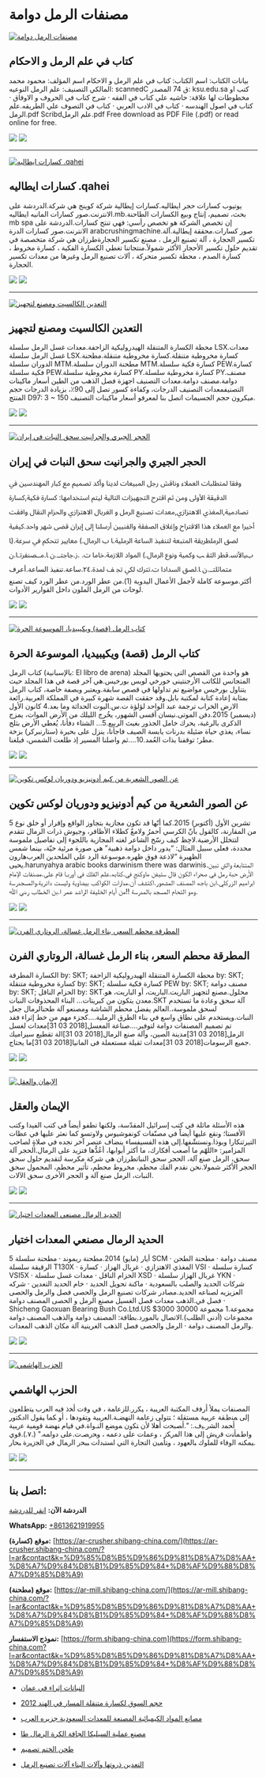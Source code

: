 # مصنفات الرمل دوامة

<a href="https://swt.shibang-china.com/?l=ar&img&k=%D9%85%D8%B5%D9%86%D9%81%D8%A7%D8%AA+%D8%A7%D9%84%D8%B1%D9%85%D9%84+%D8%AF%D9%88%D8%A7%D9%85%D8%A9" target="_blank">![مصنفات الرمل دوامة](http://static.shibang-china.com/all-800x300/1289.jpg)</a>

## كتاب في علم الرمل و الاحكام
بيانات الكتاب: اسم الكتاب: كتاب في علم الرمل و الاحكام اسم المؤلف: محمود محمد المالكي التصنيف: علم الرمل النوعيه: scannedC ق 74 المصدر: ksu.edu.sa كتب او مخطوطات لها علاقة: حاشيه علي كتاب في الفقه  &middot; شرح كتاب في الحروف و الاوفاق  &middot; كتاب في اصول الهندسه  &middot; كتاب في الادب العربي  &middot; كتاب في التصوف علي الطريقه.علم الرمل.pdf Scribdعلم الرمل.pdf Free download as PDF File (.pdf) or read online for free.


<a href="https://whatsapp.shibangsoft.com/WhatsApp.php" target="_blank" title="WhatsApp">![](http://static.shibang-china.com/icon/whatsapp.png)</a> <a href="https://swt.shibang-china.com/?l=ar&icon&k=%D9%85%D8%B5%D9%86%D9%81%D8%A7%D8%AA+%D8%A7%D9%84%D8%B1%D9%85%D9%84+%D8%AF%D9%88%D8%A7%D9%85%D8%A9" target="_blank">![](http://static.shibang-china.com/icon/chat-ar.png)</a>

---

<a href="https://swt.shibang-china.com/?l=ar&img&k=%D9%85%D8%B5%D9%86%D9%81%D8%A7%D8%AA+%D8%A7%D9%84%D8%B1%D9%85%D9%84+%D8%AF%D9%88%D8%A7%D9%85%D8%A9" target="_blank">![كسارات ايطاليه .qahei](http://static.shibang-china.com/all-800x300/413.jpg)</a>

## كسارات ايطاليه .qahei
يوتيوب كسارات حجر ايطاليه.كسارات إيطالية شركة كوينج هي شركة.الدردشة على الانترنت.صور كسارات المانيه ايطاليه.mb.بحث، تصميم، إنتاج وبيع الكسارات الطاحنة mb spa إن تخصص الشركة هو تخصص رأسي: فهي تنتج كسارات.الدردشة على الانترنت.صور كسارات الدرة arabcrushingmachine.صور كسارات.محققة إيطالية.آلة تكسير الحجارة ، آلة تصنيع الرمل ، مصنع تكسير الحجارةطرزان هي شركة متخصصة في تقديم حلول تكسير الأحجار الأكثر شمولاً.منتجاتنا تغطي الكسارة الفكية ، كسارة مخروط ، كسارة الصدم ، محطة تكسير متحركة ، آلات تصنيع الرمل وغيرها من معدات تكسير الحجارة.


<a href="https://whatsapp.shibangsoft.com/WhatsApp.php" target="_blank" title="WhatsApp">![](http://static.shibang-china.com/icon/whatsapp.png)</a> <a href="https://swt.shibang-china.com/?l=ar&icon&k=%D9%85%D8%B5%D9%86%D9%81%D8%A7%D8%AA+%D8%A7%D9%84%D8%B1%D9%85%D9%84+%D8%AF%D9%88%D8%A7%D9%85%D8%A9" target="_blank">![](http://static.shibang-china.com/icon/chat-ar.png)</a>

---

<a href="https://swt.shibang-china.com/?l=ar&img&k=%D9%85%D8%B5%D9%86%D9%81%D8%A7%D8%AA+%D8%A7%D9%84%D8%B1%D9%85%D9%84+%D8%AF%D9%88%D8%A7%D9%85%D8%A9" target="_blank">![التعدين الكالسيت ومصنع لتجهيز](http://static.shibang-china.com/all-800x300/1250.jpg)</a>

## التعدين الكالسيت ومصنع لتجهيز
محطة الكسارة المتنقلة الهيدروليكية الزاحفة.معدات غسل الرمل سلسلة LSX.معدات غسل الرمل سلسلة LSX.كسارة مخروطية متنقلة.كسارة مخروطية متنقلة.مطحنة الدوران سلسلة MTM.مطحنة الدوران سلسلة MTM.كسارة فكية سلسلة PEW.كسارة فكية سلسلة PEW.كسارة مخروطية سلسلة PY.كسارة مخروطية سلسلة PY.مصنف دوامة.مصنف دوامة.معدات التصنيف اجهزة فصل الذهب من الطين أسعار ماكينات التصنيفمعدات التصنيف الدرجات، وكفاءة كسور تصل إلى 90٪، بزيادة الدرجات حجم المنتج D97: 3 ~ 150 ميكرون حجم الجسيمات اتصل بنا لمعرفو أسعار ماكينات التصنيف.


<a href="https://whatsapp.shibangsoft.com/WhatsApp.php" target="_blank" title="WhatsApp">![](http://static.shibang-china.com/icon/whatsapp.png)</a> <a href="https://swt.shibang-china.com/?l=ar&icon&k=%D9%85%D8%B5%D9%86%D9%81%D8%A7%D8%AA+%D8%A7%D9%84%D8%B1%D9%85%D9%84+%D8%AF%D9%88%D8%A7%D9%85%D8%A9" target="_blank">![](http://static.shibang-china.com/icon/chat-ar.png)</a>

---

<a href="https://swt.shibang-china.com/?l=ar&img&k=%D9%85%D8%B5%D9%86%D9%81%D8%A7%D8%AA+%D8%A7%D9%84%D8%B1%D9%85%D9%84+%D8%AF%D9%88%D8%A7%D9%85%D8%A9" target="_blank">![الحجر الجيري والجرانيت سحق النبات في إيران](http://static.shibang-china.com/all-800x300/382.jpg)</a>

## الحجر الجيري والجرانيت سحق النبات في إيران
وفقا لمتطلبات العملاء وناقش رجل المبيعات لدينا وأكد تصميم مع كبار المهندسين في الدقيقة الأولى ومن ثم اقترح التجهيزات التالية ليتم استخدامها: كسارة فكية,كسارة تصادمية,المغذي الاهتزازي,معدات تصنيع الرمل و الغربال الاهتزازي والحزام النقال وافقت أخيرا مع العملاء هذا الاقتراح وإغلاق الصفقة والفنيين أرسلنا إلى إيران قضى شهر واحد.كيفية لصق الرملطريقة المتبعة لتنفيذ الساعة الرملية.ﺎ ب اﻟﺮﻣﺎل.) ﻣﻌﺎﻳﲑ ﺗﺘﺤﮑﻢ ﰲ ﺳﺮﻋﺔ.(ﺎ بﻴاﻷﻧﺴ.ﻗﻄﺮ اﻟﺜﻘ ﺐ وﮐﻤﻴﺔ وﻧﻮع اﻟﺮﻣﺎل.) اﳌﻮاد اﻟﻼزﻣﺔ.ﺧﺎﻣﺎ ت. .ز.ﺟﺎﺟﺘــ.ن ﺎ.ﻣــﺼﻨﻔﺮﺗ.ﺎ.ن ﻣﺘﻤﺎﺛﻠﺘــ.ن ﺎ.ﻟﺼﻖ اﻟﺴﺪادا ت.ﺗﺘﺮك ﻟﮑﻲ ﲡ ﻒ ﳌﺪة.٢٤.ﺳﺎﻋﺔ.ﺗﻨﻔﻴﺬ اﻟﺴﺎﻋﺔ.أعرف أكثر.موسوعة كاملة لأجمل الأعمال اليدوية (1).من عطر الورد.من عطر الورد كيف تصنع لوحات من الرمل الملون داخل القوارير الأدوات.


<a href="https://whatsapp.shibangsoft.com/WhatsApp.php" target="_blank" title="WhatsApp">![](http://static.shibang-china.com/icon/whatsapp.png)</a> <a href="https://swt.shibang-china.com/?l=ar&icon&k=%D9%85%D8%B5%D9%86%D9%81%D8%A7%D8%AA+%D8%A7%D9%84%D8%B1%D9%85%D9%84+%D8%AF%D9%88%D8%A7%D9%85%D8%A9" target="_blank">![](http://static.shibang-china.com/icon/chat-ar.png)</a>

---

<a href="https://swt.shibang-china.com/?l=ar&img&k=%D9%85%D8%B5%D9%86%D9%81%D8%A7%D8%AA+%D8%A7%D9%84%D8%B1%D9%85%D9%84+%D8%AF%D9%88%D8%A7%D9%85%D8%A9" target="_blank">![كتاب الرمل (قصة) ويكيبيديا، الموسوعة الحرة](http://static.shibang-china.com/all-800x300/932.jpg)</a>

## كتاب الرمل (قصة) ويكيبيديا، الموسوعة الحرة
كتاب الرمل (بالإسبانية: El libro de arena) هو واحدة من القصص التى يحتويها المجلد المتجانس للكاتب الأرجنتينى خورخي لويس بورخيس.هي آخر قصة في هذا المجلد حيث يتناول بورخيس مواضيع تم تداولها في قصص سابقة.ويعتبر وبصفة خاصة، كتاب الرمل بمثابة إعادة كتابة لمكتبة بابل.وقد حققت القصة شهرة كبيرة في المملكة العربية.رائعة الارض الخراب ترجمة عبد الواحد لؤلؤة ت.س.اليوت الحداثة وما بعد.4 كانون الأول (ديسمبر) 2015.دفن الموتى.نيسان أقسى الشهور، يخُرج الليلك من الأرض الموات، يمزج الذكرى بالرغبة، يحرك خامل الجذور بغيث الربيع.5… الشتاء دفأنا، يُغطي الأرض بثلج نساء، يغذي حياة ضئيلة بدرنات يابسة الصيف فاجأنا، ينزل على بحيرة (ستارنبركر) بزخة مطر؛ توقفنا بذات العُمد.10….ثم واصلنا المسير إذ طلعت الشمس، فبلغنا.


<a href="https://whatsapp.shibangsoft.com/WhatsApp.php" target="_blank" title="WhatsApp">![](http://static.shibang-china.com/icon/whatsapp.png)</a> <a href="https://swt.shibang-china.com/?l=ar&icon&k=%D9%85%D8%B5%D9%86%D9%81%D8%A7%D8%AA+%D8%A7%D9%84%D8%B1%D9%85%D9%84+%D8%AF%D9%88%D8%A7%D9%85%D8%A9" target="_blank">![](http://static.shibang-china.com/icon/chat-ar.png)</a>

---

<a href="https://swt.shibang-china.com/?l=ar&img&k=%D9%85%D8%B5%D9%86%D9%81%D8%A7%D8%AA+%D8%A7%D9%84%D8%B1%D9%85%D9%84+%D8%AF%D9%88%D8%A7%D9%85%D8%A9" target="_blank">![عن الصور الشعرية من كيم أدونيزيو ودوريان لوكس تكوين](http://static.shibang-china.com/all-800x300/645.jpg)</a>

## عن الصور الشعرية من كيم أدونيزيو ودوريان لوكس تكوين
5 تشرين الأول (أكتوبر) 2015.كما أنّها قد تكون مجازية بتجاوز الواقع وإقرار أو خلق نوع من المقارنة، كالقول بأنّ الكرسي أحمرُ ولامعٌ كطلاء الأظافر، وجيوش ذرات الرمال تتقدم لتتخلل الأرضية.لاحِظ كيف رسّخ الشاعر لغته المجازية باللجوء إلى تفاصيل ملموسة محددة، فعلى سبيل المثال: “يدور داخل دوامة ذهبية” هي صورة مرئية حيّة، بينما شمس الظهيرة “لاذعة فوق ظهره.موسوعة الرد على الملحدين العربﻫﺎرون ﻳﺤﻴﻰ.harunyahya arabic books darwinism there was darwinis.اﻟﻤﺘﺘﺎﺑﻌﺔ واﻟﺘﻲ ﺗﺒﯿﻦ اﻷرض ﺣﺒﺔ رﻣﻞ ﻓﻲ ﺻﺤﺮاء اﻟﻜﻮن ﻗﺎل ﺳﺘﯿﻔﻦ ھﺎوﻛﻨﺞ ﻓﻲ.ﻛﺘﺎﺑﮫ.ﻋﻠﻢ اﻟﻔﻠﻚ ﻓﻲ أورﺑـﺎ ﻗﺎم ﻋﻠﻰ.ﻣﺼﻨﻔﺎت اﻹﻣﺎم اﺑﺮاھﯿﻢ اﻟﺰرﻛﻠﻲ.اﺑﻦ ﺑﺎﺟﮫ اﻟﻤﺼﻨﻒ اﻟﻤﺸﮭﻮر.اﻛﺘﺸﻒ أن.ﻣﺪارات اﻟﻜﻮاﻛﺐ ﺑﯿﻀﺎوﯾﺔ وﻟﯿﺴﺖ داﺋﺮﯾﺔ.واﻟﻤﺴﺠﺪرﺳﺔ وھﻮ اﻟﺘﺤﺎم اﻟﻤﺴﺠﺪ ﺑﺎﻟﻤﺪرﺳﺔ !!ﻣﻦ أﯾﺎم اﻟﺨﻠﯿﻔﺔ اﻟﺮاﺷﺪ ﻋﻤﺮ ا.ﺑﻦ اﻟﺨﻄﺎب رﺿﻲ ﷲ.


<a href="https://whatsapp.shibangsoft.com/WhatsApp.php" target="_blank" title="WhatsApp">![](http://static.shibang-china.com/icon/whatsapp.png)</a> <a href="https://swt.shibang-china.com/?l=ar&icon&k=%D9%85%D8%B5%D9%86%D9%81%D8%A7%D8%AA+%D8%A7%D9%84%D8%B1%D9%85%D9%84+%D8%AF%D9%88%D8%A7%D9%85%D8%A9" target="_blank">![](http://static.shibang-china.com/icon/chat-ar.png)</a>

---

<a href="https://swt.shibang-china.com/?l=ar&img&k=%D9%85%D8%B5%D9%86%D9%81%D8%A7%D8%AA+%D8%A7%D9%84%D8%B1%D9%85%D9%84+%D8%AF%D9%88%D8%A7%D9%85%D8%A9" target="_blank">![المطرقة محطم السعر، بناء الرمل غسالة، الروتاري الفرن](http://static.shibang-china.com/all-800x300/1329.jpg)</a>

## المطرقة محطم السعر، بناء الرمل غسالة، الروتاري الفرن
الكسارة المطرقة by: SKT; محطة الكسارة المتنقلة الهيدروليكية الزاحفة by: SKT; كسارة مخروطية متنقلة by: SKT; كسارة فكية سلسلة PEW by: SKT; مصنف دوامة by: SKT; الحزام الناقل by: SKT.محلول.مصنع لتجهيز الباريت.الباريت، أو الباريت، هو معدن يتكون من كبريتات… البناء المحذوفات النبات.SKT آلة سحق وعادة ما تستخدم لسحق ملموسة،.العالم يفضل محطم الشاشة ومصنعو آلة طحنالرمال جعل النبات.ويستخدم على نطاق واسع في بناء الطرق الرملية….كجزء مهم من خط إثراء فقد تم تصميم المصنفات دوامة لتوفير….صناعة المعسل[2018 03 31]معدات لغسل الرمل[2018 03 31]مدينة الصين، وآلة صنع الرمال[2018 03 31]الة تقطيع سيراميك جميع الرسومات[2018 03 31]معدات ثقيلة مستعملة فى المانيا[2018 03 31]ما يحتاج.


<a href="https://whatsapp.shibangsoft.com/WhatsApp.php" target="_blank" title="WhatsApp">![](http://static.shibang-china.com/icon/whatsapp.png)</a> <a href="https://swt.shibang-china.com/?l=ar&icon&k=%D9%85%D8%B5%D9%86%D9%81%D8%A7%D8%AA+%D8%A7%D9%84%D8%B1%D9%85%D9%84+%D8%AF%D9%88%D8%A7%D9%85%D8%A9" target="_blank">![](http://static.shibang-china.com/icon/chat-ar.png)</a>

---

<a href="https://swt.shibang-china.com/?l=ar&img&k=%D9%85%D8%B5%D9%86%D9%81%D8%A7%D8%AA+%D8%A7%D9%84%D8%B1%D9%85%D9%84+%D8%AF%D9%88%D8%A7%D9%85%D8%A9" target="_blank">![الإيمان والعقل](http://static.shibang-china.com/all-800x300/223.jpg)</a>

## الإيمان والعقل
هذه الأسئلة ماثلة في كتب إسرائيل المقدّسة، ولكنها تطفو أيضاً في كتب الفيدا وكتب الأفستا؛ ونقع عليها أيضاً في مصنّفات كونفوشيوس ولاوتسو كما نعثر عليها في عظات التيرثنكارا وبوذا.ونستشّفها.إلى هذه الفسيفساء ينضاف عنصر آخر نجده في صلاةٍ لصاحب المزامير: «اللهّم ما أصعب أفكارك، ما أكثر أبوابها، أعُدُّها فتزيد على الرمال.الحجر آلة سحق، الرمل صنع آلة، الحجر سحق النباتطرزان هي شركة مكرسة لتقديم حلول سحق الحجر الأكثر شمولا.نحن نقدم الفك محطم، مخروط محطم، تأثير محطم، المحمول سحق النبات، الرمل صنع آلة و الحجر الأخرى سحق الآلات.


<a href="https://whatsapp.shibangsoft.com/WhatsApp.php" target="_blank" title="WhatsApp">![](http://static.shibang-china.com/icon/whatsapp.png)</a> <a href="https://swt.shibang-china.com/?l=ar&icon&k=%D9%85%D8%B5%D9%86%D9%81%D8%A7%D8%AA+%D8%A7%D9%84%D8%B1%D9%85%D9%84+%D8%AF%D9%88%D8%A7%D9%85%D8%A9" target="_blank">![](http://static.shibang-china.com/icon/chat-ar.png)</a>

---

<a href="https://swt.shibang-china.com/?l=ar&img&k=%D9%85%D8%B5%D9%86%D9%81%D8%A7%D8%AA+%D8%A7%D9%84%D8%B1%D9%85%D9%84+%D8%AF%D9%88%D8%A7%D9%85%D8%A9" target="_blank">![الحديد الرمال مصنعي المعدات اختيار](http://static.shibang-china.com/all-800x300/311.jpg)</a>

## الحديد الرمال مصنعي المعدات اختيار
5 أيار (مايو) 2014.مطحنة ريموند &middot; مطحنة سلسلة SCM &middot; مصنف دوامة &middot; مطحنة الطحن الرقيقة سلسلة T130X &middot; المغذي الاهتزازي &middot; غربال الهزاز &middot; كسارة VSI &middot; كسارة سلسلة VSI5X &middot; الحزام الناقل &middot; معدات غسل سلسلة XSD &middot; غربال الهزاز سلسلة YKN &middot; شركات الحديد والصلب بالسعودية &middot; ماكنة تحويل الحديد &middot; خام الحديد التعدين &middot; شركه العزيزيه لصناعه الحديد.مصادر شركات تصنيع الرمل والحصى فصل والرمل والحصى فصل في.الذهب معدات فصل الغسيل مصنع الرمل و الحصى المصنف دوامة &middot; Shicheng Gaoxuan Bearing Bush Co.Ltd.US $3000 30000 مجموعة.1 مجموعة مجموعات (أدني الطلب).الاتصال بالمورد.بطاقة: المصنف دوامة والذهب المصنف دوامة والرمل المصنف دوامة &middot; الرمل والحصى فصل الذهب الغرينية آلة مكان الذهب المعدات.


<a href="https://whatsapp.shibangsoft.com/WhatsApp.php" target="_blank" title="WhatsApp">![](http://static.shibang-china.com/icon/whatsapp.png)</a> <a href="https://swt.shibang-china.com/?l=ar&icon&k=%D9%85%D8%B5%D9%86%D9%81%D8%A7%D8%AA+%D8%A7%D9%84%D8%B1%D9%85%D9%84+%D8%AF%D9%88%D8%A7%D9%85%D8%A9" target="_blank">![](http://static.shibang-china.com/icon/chat-ar.png)</a>

---

<a href="https://swt.shibang-china.com/?l=ar&img&k=%D9%85%D8%B5%D9%86%D9%81%D8%A7%D8%AA+%D8%A7%D9%84%D8%B1%D9%85%D9%84+%D8%AF%D9%88%D8%A7%D9%85%D8%A9" target="_blank">![الحزب الهاشمي](http://static.shibang-china.com/all-800x300/1398.jpg)</a>

## الحزب الهاشمي
ﺍﻟﻤﺼﻨﻔﺎﺕ ﻴﻤﻸ ﺃﺭﻓﻑ ﺍﻟﻤﻜﺘﺒﺔ ﺍﻟﻌﺭﺒﻴﺔ ، ﻴﻜﺭﺭ.ﻟﻠﺯﻋﺎﻤﺔ ، ﻓﻲ ﻭﻗﺕ ﺃﺨﺫ ﻓﻴﻪ ﺍﻟﻌﺭﺏ ﻴﺘﻁﻠﻌﻭﻥ ﺇﻟﻰ ﻤﻨﻁﻘﺔ ﻋﺭﺒﻴﺔ ﻤﺴﺘﻘﻠﺔ ؛ ﺘﺘﻭﻟﻰ ﺯﻋﺎﻤﺔ ﺍﻟﻨﻬﻀـﺔ.ﺍﻟﻌﺭﺒﻴﺔ ﻭﺘﻘﻭﺩﻫﺎ ، ﺃﻭ ﻜﻤﺎ ﻴﻘﻭل ﺍﻟﺩﻜﺘﻭﺭ ﺃﺤﻤﺩ ﺍﻟﺸﺭ.ﻴﻑ.: &quot;.ﺃﺼﺒﺤﺕ ﺃﻫﻼ ﻷﻥ ﺘﻜﻭﻥ ﻤﻭﻀﻊ ﺍﻟﻨـﻭﺍﺓ.ﻓﻲ ﻗﻴﺎﻡ ﻨﻬﻀﺔ ﻗﻭﻤﻴﺔ ﻋﺭﺒﻴﺔ ﻭﺍﻁﻤﺄﻨﺕ ﻗﺭﻴﺵ ﺇﻟﻰ ﻫﺫﺍ ﺍﻟﻤﺭﻜﺯ ، ﻭﻋﻤﻠﺕ ﻋﻠﻰ ﺩﻋﻤﻪ ، ﻭﺤﺭﺼـﺕ.ﻋﻠﻰ ﺩﻭﺍﻤﻪ.&quot; (.٧.).ﻗﻭﻱ ﻴﻤﻜﻨﻪ ﺍﻟﻭﻓﺎﺀ ﻟﻠﻤﻠﻭﻙ ﺒﺎﻟﻌﻬﻭﺩ ، ﻭﺘﺄﻤﻴﻥ ﺍﻟﺘﺠﺎﺭﺓ ﺍﻟﺘﻲ ﺍﺴﺘﺒﺩﻟﺕ ﺒﺒﺤﺭ ﺍﻟﺭﻤﺎل ﻓﻲ ﺍﻟﺠﺯﻴﺭﺓ ﺒﺤﺎﺭ.

<a href="https://whatsapp.shibangsoft.com/WhatsApp.php" target="_blank" title="WhatsApp">![](http://static.shibang-china.com/icon/whatsapp.png)</a> <a href="https://swt.shibang-china.com/?l=ar&icon&k=%D9%85%D8%B5%D9%86%D9%81%D8%A7%D8%AA+%D8%A7%D9%84%D8%B1%D9%85%D9%84+%D8%AF%D9%88%D8%A7%D9%85%D8%A9" target="_blank">![](http://static.shibang-china.com/icon/chat-ar.png)</a>

---
## اتصل بنا:

**الدردشة الآن:** [انقر للدردشة](https://swt.shibang-china.com?l=ar&contact&k=%D9%85%D8%B5%D9%86%D9%81%D8%A7%D8%AA+%D8%A7%D9%84%D8%B1%D9%85%D9%84+%D8%AF%D9%88%D8%A7%D9%85%D8%A9)

**WhatsApp:**  [+8613621919955](https://whatsapp.shibangsoft.com/WhatsApp.php)

**موقع (كسارة):** [https://ar-crusher.shibang-china.com/](https://ar-crusher.shibang-china.com/?l=ar&contact&k=%D9%85%D8%B5%D9%86%D9%81%D8%A7%D8%AA+%D8%A7%D9%84%D8%B1%D9%85%D9%84+%D8%AF%D9%88%D8%A7%D9%85%D8%A9)

**موقع (مطحنة):** [https://ar-mill.shibang-china.com/](https://ar-mill.shibang-china.com/?l=ar&contact&k=%D9%85%D8%B5%D9%86%D9%81%D8%A7%D8%AA+%D8%A7%D9%84%D8%B1%D9%85%D9%84+%D8%AF%D9%88%D8%A7%D9%85%D8%A9)

**نموذج الاستفسار:** [https://form.shibang-china.com](https://form.shibang-china.com?l=ar&contact&k=%D9%85%D8%B5%D9%86%D9%81%D8%A7%D8%AA+%D8%A7%D9%84%D8%B1%D9%85%D9%84+%D8%AF%D9%88%D8%A7%D9%85%D8%A9)

* [النباتات إثراء في عمان](../29/%D8%A7%D9%84%D9%86%D8%A8%D8%A7%D8%AA%D8%A7%D8%AA%20%D8%A5%D8%AB%D8%B1%D8%A7%D8%A1%20%D9%81%D9%8A%20%D8%B9%D9%85%D8%A7%D9%86.md)

* [حجم السوق لكسارة متنقلة المسار في الهند 2012](../29/%D8%AD%D8%AC%D9%85%20%D8%A7%D9%84%D8%B3%D9%88%D9%82%20%D9%84%D9%83%D8%B3%D8%A7%D8%B1%D8%A9%20%D9%85%D8%AA%D9%86%D9%82%D9%84%D8%A9%20%D8%A7%D9%84%D9%85%D8%B3%D8%A7%D8%B1%20%D9%81%D9%8A%20%D8%A7%D9%84%D9%87%D9%86%D8%AF%202012.md)

* [مصانع المواد الكيميائية المصنعة للمعدات السعودية جزيره العرب](../30/%D9%85%D8%B5%D8%A7%D9%86%D8%B9%20%D8%A7%D9%84%D9%85%D9%88%D8%A7%D8%AF%20%D8%A7%D9%84%D9%83%D9%8A%D9%85%D9%8A%D8%A7%D8%A6%D9%8A%D8%A9%20%D8%A7%D9%84%D9%85%D8%B5%D9%86%D8%B9%D8%A9%20%D9%84%D9%84%D9%85%D8%B9%D8%AF%D8%A7%D8%AA%20%D8%A7%D9%84%D8%B3%D8%B9%D9%88%D8%AF%D9%8A%D8%A9%20%D8%AC%D8%B2%D9%8A%D8%B1%D9%87%20%D8%A7%D9%84%D8%B9%D8%B1%D8%A8.md)

* [مصنع عملية السيليكا الجافة الكرة الرمال طا](../27/%D9%85%D8%B5%D9%86%D8%B9%20%D8%B9%D9%85%D9%84%D9%8A%D8%A9%20%D8%A7%D9%84%D8%B3%D9%8A%D9%84%D9%8A%D9%83%D8%A7%20%D8%A7%D9%84%D8%AC%D8%A7%D9%81%D8%A9%20%D8%A7%D9%84%D9%83%D8%B1%D8%A9%20%D8%A7%D9%84%D8%B1%D9%85%D8%A7%D9%84%20%D8%B7%D8%A7.md)

* [طحن الختم تصميم](../30/%D8%B7%D8%AD%D9%86%20%D8%A7%D9%84%D8%AE%D8%AA%D9%85%20%D8%AA%D8%B5%D9%85%D9%8A%D9%85.md)

* [التعدين ذروتها وآلات البناء آلات تصنيع الرمل](../30/%D8%A7%D9%84%D8%AA%D8%B9%D8%AF%D9%8A%D9%86%20%D8%B0%D8%B1%D9%88%D8%AA%D9%87%D8%A7%20%D9%88%D8%A2%D9%84%D8%A7%D8%AA%20%D8%A7%D9%84%D8%A8%D9%86%D8%A7%D8%A1%20%D8%A2%D9%84%D8%A7%D8%AA%20%D8%AA%D8%B5%D9%86%D9%8A%D8%B9%20%D8%A7%D9%84%D8%B1%D9%85%D9%84.md)